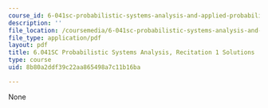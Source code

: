 ```yaml
---
course_id: 6-041sc-probabilistic-systems-analysis-and-applied-probability-fall-2013
description: ''
file_location: /coursemedia/6-041sc-probabilistic-systems-analysis-and-applied-probability-fall-2013/8b80a2ddf39c22aa865498a7c11b16ba_MIT6_041SCF13_rec01_sol.pdf
file_type: application/pdf
layout: pdf
title: 6.041SC Probabilistic Systems Analysis, Recitation 1 Solutions
type: course
uid: 8b80a2ddf39c22aa865498a7c11b16ba

---
```

None